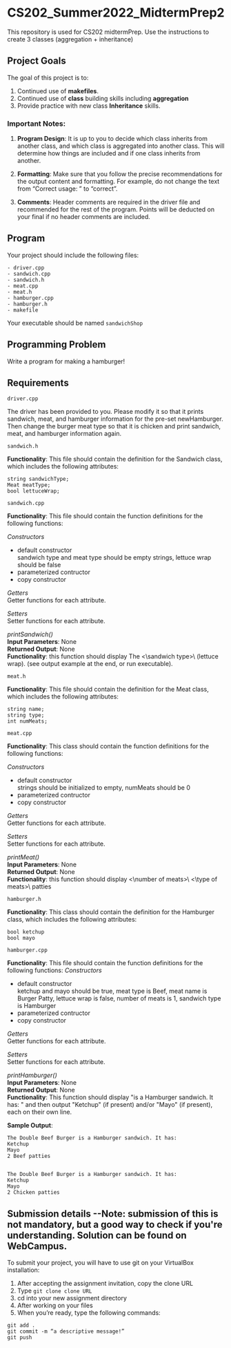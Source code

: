 # CS202_Summer2022_MidtermPrep2

This repository is used for CS202 midtermPrep. Use the instructions to create 3 classes (aggregation + inheritance)

## Project Goals
The goal of this project is to:
1.	Continued use of **makefiles**.
2.  Continued use of **class** building skills including **aggregation**
3.  Provide practice with new class **Inheritance** skills.

### Important Notes:
1.    **Program Design**: It is up to you to decide which class inherits from another class, and which class is aggregated into another class. This will determine how things are included and if one class inherits from another.

2.    **Formatting**: Make sure that you follow the precise recommendations for the output content and formatting. For example, do not change the text from “Correct usage: ” to “correct”. 

3.    **Comments**: Header comments are required in the driver file and recommended for the rest of the program. Points will be deducted on your final if no header comments are included.
## Program
Your project should include the following files:
```
- driver.cpp
- sandwich.cpp
- sandwich.h
- meat.cpp
- meat.h
- hamburger.cpp
- hamburger.h
- makefile  
```
Your executable should be named ```sandwichShop```
## Programming Problem
Write a program for making a hamburger!

## Requirements
```
driver.cpp
```
The driver has been provided to you. Please modify it so that it prints sandwich, meat, and hamburger information for the pre-set newHamburger. Then change the burger  meat type so that it is chicken and print sandwich, meat, and hamburger information again.

```
sandwich.h
```
**Functionality**: This file should contain the definition for the Sandwich class, which includes the following attributes:  
```
string sandwichType;
Meat meatType; 
bool lettuceWrap;
```
```
sandwich.cpp
```
**Functionality**: This file should contain the function definitions for the following functions:

*Constructors*  
- default constructor  
sandwich type and meat type should be empty strings, lettuce wrap should be false
- parameterized contructor  
- copy constructor  

*Getters*  
Getter functions for each attribute. 

*Setters*  
Setter functions for each attribute.

*printSandwich()*     
**Input Parameters**: None  
**Returned Output**: None  
**Functionality**: 
this function should display The <\sandwich type>\ (lettuce wrap). (see output example at the end, or run executable).  
```
meat.h
```
**Functionality**: This file should contain the definition for the Meat class, which includes the following attributes:  
```
string name;
string type;
int numMeats;
```
```
meat.cpp
```
**Functionality**: This class should contain the function definitions for the following functions:  

*Constructors*  
- default constructor  
strings should be initialized to empty, numMeats should be 0
- parameterized contructor  
- copy constructor  

*Getters*  
Getter functions for each attribute. 

*Setters*  
Setter functions for each attribute.

*printMeat()*  
**Input Parameters**: None  
**Returned Output**: None  
**Functionality**: this function should display <\number of meats>\ <\type of meats>\ patties
```
hamburger.h
```
**Functionality**: This class should contain the definition for the Hamburger class, which includes the following attributes:  

```
bool ketchup
bool mayo
```


```
hamburger.cpp
```
**Functionality**: This file should contain the function definitions for the following functions: 
 *Constructors*  
- default constructor  
ketchup and mayo should be true, meat type is Beef, meat name is Burger Patty, lettuce wrap is false, number of meats is 1, sandwich type is Hamburger
- parameterized contructor  
- copy constructor  

*Getters*  
Getter functions for each attribute. 

*Setters*  
Setter functions for each attribute.

*printHamburger()*  
**Input Parameters**: None   
**Returned Output**: None  
**Functionality**: This function should display "is a Hamburger sandwich. It has: " and then output "Ketchup" (if present) and/or "Mayo" (if present), each on their own line.

**Sample Output**:
```
The Double Beef Burger is a Hamburger sandwich. It has: 
Ketchup
Mayo
2 Beef patties


The Double Beef Burger is a Hamburger sandwich. It has: 
Ketchup
Mayo
2 Chicken patties
```

## Submission details --Note: submission of this is not mandatory, but a good way to check if you're understanding. Solution can be found on WebCampus.
To submit your project, you will have to use git on your VirtualBox installation:
1.	After accepting the assignment invitation, copy the clone URL
2.	Type 
```git clone clone URL```
3.	cd into your new assignment directory
4.	After working on your files
5.	When you’re ready, type the following commands: 
```
git add .
git commit -m “a descriptive message!”
git push
```
